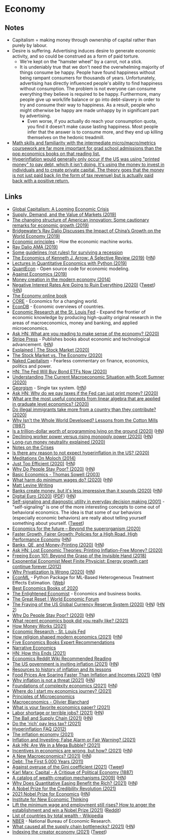 # Economy

## Notes

- Capitalism = making money through ownership of capital rather than purely by labour.
- Desire is suffering. Advertising induces desire to generate economic activity, and so could be construed as a form of paid torture.
  - We're kept on the "hamster wheel" by a carrot, not a stick.
  - It is undeniably true that we don't need the overwhelming majority of things consume be happy. People have found happiness without being rampant consumers for thousands of years. Unfortunately, advertising has directly influenced people's ability to find happiness without consumption. The problem is not everyone can consume everything they believe is required to be happy. Furthermore, many people give up work/life balance or go into debt-slavery in order to try and consume their way to happiness. As a result, people who might otherwise be happy are made unhappy by in significant part by advertising.
    - Even worse, if you actually do reach your consumption quota, you find it doesn't make cause lasting happiness. Most people infer that the answer is to consume more, and they end up killing themselves on the hedonic treadmill.
- [Math skills and familiarity with the intermediate micro/macro/metrics coursework are far more important for grad school admissions than the pop economics books on that reading list.](https://www.reddit.com/r/AskEconomics/comments/hc8q1c/ive_read_91_of_the_books_on_the_reconomics/)
- [Hyperinflation would generally only occur if the US was using "printed money" to pay debt, which it isn't doing. It's using the money to invest in individuals and to create private capital. The theory goes that the money is not just paid back (in the form of tax revenue) but is actually paid back with a positive return.](https://www.reddit.com/r/fatFIRE/comments/mk2fem/10mall_in_index_funds/)

## Links

- [Global Capitalism: A Looming Economic Crisis](https://www.youtube.com/watch?v=5hYKgyUU024)
- [Supply, Demand, and the Value of Markets (2019)](https://www.youtube.com/watch?v=PNtKXWNKGN8)
- [The changing structure of American innovation: Some cautionary remarks for economic growth (2019)](https://www.nber.org/chapters/c14259.pdf)
- [Bridgewater’s Ray Dalio Discusses the Impact of China’s Growth on the World Economy (2019)](https://www.youtube.com/watch?v=Mh0vEaac78U)
- [Economic principles](https://economicprinciples.org/) - How the economic machine works.
- [Ray Dalio AMA (2019)](https://www.reddit.com/r/IAmA/comments/blv3r8/im_ray_dalio_founder_of_bridgewater_associates_im/)
- [Some guidelines (not rules) for surviving a recession](https://www.reddit.com/r/smallbusiness/comments/crpqli/any_other_recently_started_businesses_worried/)
- [The Economics of Kenneth J. Arrow: A Selective Review (2019)](https://www.annualreviews.org/doi/full/10.1146/annurev-economics-080218-030323) ([HN](https://news.ycombinator.com/item?id=20817362))
- [Lectures in Quantitative Economics with Python (2019)](https://python.quantecon.org/_downloads/pdf/quantitative_economics_with_python.pdf)
- [QuantEcon](https://quantecon.org/) - Open source code for economic modeling.
- [Against Economics (2019)](https://www.nybooks.com/articles/2019/12/05/against-economics/)
- [Money creation in the modern economy (2014)](https://www.bankofengland.co.uk/-/media/boe/files/quarterly-bulletin/2014/money-creation-in-the-modern-economy.pdf?la=en)
- [Negative Interest Rates Are Going to Ruin Everything (2020)](https://prestonbyrne.com/2020/01/10/nirp-is-going-to-ruin-everything/) ([Tweet](https://twitter.com/paulg/status/1216031124327141378)) ([HN](https://news.ycombinator.com/item?id=22024200))
- [The Economy online book](https://core-econ.org/the-economy/book/text/0-3-contents.html)
- [CORE](https://www.core-econ.org/) - Economics for a changing world.
- [EconDB](https://www.econdb.com/main-indicators/) - Economic overviews of countries.
- [Economic Research at the St. Louis Fed](https://research.stlouisfed.org/about.html) - Expand the frontier of economic knowledge by producing high-quality original research in the areas of macroeconomics, money and banking, and applied microeconomics.
- [Ask HN: What are you reading to make sense of the economy? (2020)](https://news.ycombinator.com/item?id=22861452)
- [Stripe Press](https://press.stripe.com/) - Publishes books about economic and technological advancement. ([HN](https://news.ycombinator.com/item?id=28761235))
- [Explained | The Stock Market (2020)](https://www.youtube.com/watch?v=ZCFkWDdmXG8)
- [The Stock Market vs. The Economy (2020)](https://www.youtube.com/watch?v=0ECqDaPjjV0)
- [Naked Capitalism](https://www.nakedcapitalism.com/) - Fearless commentary on finance, economics, politics and power.
- [HN: The Fed Will Buy Bond ETFs Now (2020)](https://news.ycombinator.com/item?id=23156098)
- [Understanding The Current Macroeconomic Situation with Scott Sumner (2020)](https://overcast.fm/+LDKcyLt0c)
- [Georgism](https://en.wikipedia.org/wiki/Georgism) - Single tax system. ([HN](https://news.ycombinator.com/item?id=23210804))
- [Ask HN: Why do we pay taxes if the Fed can just print money? (2020)](https://news.ycombinator.com/item?id=23252715)
- [What are the most useful concepts from linear algebra that are applied in graduate level economics? (2020)](https://www.reddit.com/r/AskEconomics/comments/gnnixp/what_are_the_most_useful_concepts_from_linear/)
- [Do illegal immigrants take more from a country than they contribute? (2020)](https://www.reddit.com/r/AskEconomics/comments/gsfnvt/do_illegal_immigrants_take_more_from_a_country/)
- [Why Isn't the Whole World Developed? Lessons from the Cotton Mills (1987)](https://pdfs.semanticscholar.org/6152/0798b9dd2c691872d58db3914f87dd165a85.pdf)
- [Is a trillion-dollar worth of programming lying on the ground (2020)](https://blog.cerebralab.com/Is_a_trillion-dollar_worth_of_programming_lying_on_the_ground) ([HN](https://news.ycombinator.com/item?id=23402788))
- [Declining worker power versus rising monopoly power (2020)](https://voxeu.org/article/declining-worker-power-versus-rising-monopoly-power) ([HN](https://news.ycombinator.com/item?id=23403455))
- [Long-run money neutrality explained (2020)](https://www.reddit.com/r/AskEconomics/comments/gziqg8/i_have_a_few_questions_the_us_has_been_printing/)
- [Notes on the Crises](https://nathantankus.substack.com/)
- [Is there any reason to not expect hyperinflation in the US? (2020)](https://www.reddit.com/r/AskEconomics/comments/hatqdd/serious_is_there_any_reason_to_not_expect/)
- [Meditations On Moloch (2014)](https://www.lesswrong.com/posts/TxcRbCYHaeL59aY7E/meditations-on-moloch)
- [Just Too Efficient (2020)](https://www.tbray.org/ongoing/When/202x/2020/07/05/Too-Efficient) ([HN](https://news.ycombinator.com/item?id=23809291))
- [Why Do People Stay Poor? (2020)](http://sticerd.lse.ac.uk/dps/eopp/eopp67.pdf) ([HN](https://news.ycombinator.com/item?id=23983974))
- [Basic Economics - Thomas Sowell (2003)](https://www.goodreads.com/book/show/3023.Basic_Economics)
- [What harm do minimum wages do? (2020)](https://www.economist.com/schools-brief/2020/08/15/what-harm-do-minimum-wages-do) ([HN](https://news.ycombinator.com/item?id=24213325))
- [Matt Levine Writing](https://www.bloomberg.com/opinion/authors/ARbTQlRLRjE/matthew-s-levine)
- [Banks create money, but it's less impressive than it sounds (2020)](https://www.attejuvonen.fi/money-out-of-thin-air/) ([HN](https://news.ycombinator.com/item?id=24326224))
- [Digital Euro (2020)](https://www.ecb.europa.eu/euro/html/digitaleuro.en.html) ([PDF](https://www.ecb.europa.eu/pub/pdf/other/Report_on_a_digital_euro~4d7268b458.en.pdf)) ([HN](https://news.ycombinator.com/item?id=24686582))
- [Self-signaling and diagnostic utility in everyday decision making (2001)](https://www.daytradinglife.com/wp-content/downloads/order-sheets/Self-Signaling-and-Diagnostic-Utility-In-Everyday-Decision-Making.pdf) - "self-signaling" is one of the more interesting concepts to come out of behavioral economics. The idea is that some of our behaviors (especially economic behaviors) are really about telling yourself something about yourself. ([Tweet](https://twitter.com/KevinZollman/status/1318200180341149699))
- [Economics for the future – Beyond the superorganism (2020)](https://www.sciencedirect.com/science/article/pii/S0921800919310067#fn0010)
- [Faster Growth, Fairer Growth: Policies for a High Road, High Performance Economy](https://www.niskanencenter.org/faster_fairer/agenda.html) ([HN](https://news.ycombinator.com/item?id=24963830))
- [Banks, QE, and Money-Printing (2020)](https://www.lynalden.com/money-printing/) ([HN](https://news.ycombinator.com/item?id=24978567))
- [Ask HN: Lost Economic Theories: Printing Inflation-Free Money? (2020)](https://news.ycombinator.com/item?id=24998664)
- [Freeing Econ 101: Beyond the Grasp of the Invisible Hand (2018)](https://behavioralscientist.org/freeing-econ-101-beyond-the-grasp-of-the-invisible-hand/)
- [Exponential Economist Meet Finite Physicist: Energy growth cant continue forever (2012)](https://dothemath.ucsd.edu/2012/04/economist-meets-physicist/)
- [Why Privatization Is Wrong (2020)](https://bostonreview.net/politics-philosophy-religion/chiara-cordelli-why-privatization-wrong) ([HN](https://news.ycombinator.com/item?id=25199377))
- [EconML](https://github.com/microsoft/EconML) - Python Package for ML-Based Heterogeneous Treatment Effects Estimation. ([Web](https://www.microsoft.com/en-us/research/group/alice/))
- [Best Economics Books of 2020](https://fivebooks.com/best-books/economics-2020-diane-coyle/)
- [The Enlightened Economist](http://enlightenmenteconomics.com/) - Economics and business books.
- [The Great Reset | World Economic Forum](https://www.weforum.org/great-reset/)
- [The Fraying of the US Global Currency Reserve System (2020)](https://www.lynalden.com/fraying-petrodollar-system/) ([HN](https://news.ycombinator.com/item?id=25407583)) ([HN 2](https://news.ycombinator.com/item?id=25558573))
- [Why Do People Stay Poor? (2020)](https://www.lse.ac.uk/economics/Assets/Documents/personal-pages/robin-burgess/why-do-people-stay-poor-evidence-on-poverty-traps-from-rural-bangladesh-revision-V4-32.pdf) ([HN](https://news.ycombinator.com/item?id=25568800))
- [What recent economics book did you really like? (2021)](https://www.reddit.com/r/AskEconomics/comments/konc5w/what_recent_economics_book_did_you_really_like/)
- [How Money Works (2021)](https://twitter.com/paraschopra/status/1346688696599252993)
- [Economic Research - St. Louis Fed](https://research.stlouisfed.org/)
- [How religion shaped modern economics (2021)](https://www.wsj.com/articles/how-religion-shaped-modern-economics-11610643698) ([HN](https://news.ycombinator.com/item?id=25836454))
- [Five Economics Books Expert Recommendations](https://fivebooks.com/category/economics/)
- [Narrative Economics](https://www.nber.org/system/files/working_papers/w23075/w23075.pdf)
- [HN: How this Ends (2021)](https://news.ycombinator.com/item?id=26171022)
- [Economics Reddit Wiki Recommended Reading](https://www.reddit.com/r/Economics/wiki/reading)
- [The US government is inviting inflation (2021)](https://twitter.com/michaeljburry/status/1363226460979228673) ([HN](https://news.ycombinator.com/item?id=26224191))
- [Resources to history of inflation and its lessons](https://twitter.com/Anrosenblum/status/1366061711552176129)
- [Food Prices Are Soaring Faster Than Inflation and Incomes (2021)](https://www.bloomberg.com/news/articles/2021-03-01/inflation-2021-malnutrition-and-hunger-fears-rise-as-food-prices-soar-globally) ([HN](https://news.ycombinator.com/item?id=26383419))
- [Why inflation is not a threat (2021)](https://www.taxresearch.org.uk/Blog/2021/03/14/why-inflation-is-not-a-threat/) ([HN](https://www.taxresearch.org.uk/Blog/2021/03/14/why-inflation-is-not-a-threat/))
- [Foundations of complexity economics (2021)](https://www.nature.com/articles/s42254-020-00273-3) ([HN](https://news.ycombinator.com/item?id=26839781))
- [Where do I start my economics journey? (2021)](https://www.reddit.com/r/AskEconomics/comments/mxfmmc/where_do_i_start_my_economics_journey/)
- [Principles of Microeconomics](https://www.pearsonhighered.com/assets/preface/0/1/3/5/0135162173.pdf)
- [Macroeconomics - Olivier Blanchard](https://www.pearsonhighered.com/assets/preface/0/1/3/4/0134897897.pdf)
- [What is your favorite economics paper? (2021)](https://www.reddit.com/r/AskEconomics/comments/my0f6w/what_is_your_favorite_economics_paper/)
- [Labor shortage or terrible jobs? (2021)](https://annehelen.substack.com/p/the-capitalism-is-broken-economy) ([HN](https://news.ycombinator.com/item?id=26994175))
- [The Ball and Supply Chain (2021)](https://puri.sm/posts/the-ball-and-supply-chain/) ([HN](https://news.ycombinator.com/item?id=27011159))
- [Do the 'rich' pay less tax? (2021)](https://www.reddit.com/r/AskEconomics/comments/nkow6i/do_the_rich_pay_less_tax/)
- [Hyperinflation FAQ (2012)](http://howfiatdies.blogspot.com/2012/10/faq-for-hyperinflation-skeptics.html)
- [The inflation economy (2021)](https://graymirror.substack.com/p/the-inflation-economy)
- [Inflation and Investing: False Alarm or Fair Warning? (2021)](https://www.youtube.com/watch?v=p0vqmjgF3E4)
- [Ask HN: Are We in a Mega Bubble? (2021)](https://news.ycombinator.com/item?id=27443944)
- [Incentives in economics are wrong, but how? (2021)](https://wyclif.substack.com/p/incentives-in-economics-are-wrong) ([HN](https://news.ycombinator.com/item?id=27472840))
- [A New Macroeconomics? (2021)](http://jwmason.org/slackwire/a-new-macroeconomics/) ([HN](https://news.ycombinator.com/item?id=27749087))
- [Debt: The First 5,000 Years (2011)](https://www.goodreads.com/book/show/6617037-debt)
- [Against overuse of the Gini coefficient (2021)](https://vitalik.ca/general/2021/07/29/gini.html) ([Tweet](https://twitter.com/VitalikButerin/status/1420616651150528516))
- [Karl Marx: Capital - A Critique of Political Economy (1887)](https://www.marxists.org/archive/marx/works/1867-c1/)
- [A catalog of wealth-creation mechanisms (2009)](https://blog.rongarret.info/2009/10/catalog-of-wealth-creation-mechanisms.html) ([HN](https://news.ycombinator.com/item?id=28771006))
- [Why Does Quantitative Easing Benefit the Rich? (2021)](https://fififinance.com/quantitative-easing) ([HN](https://news.ycombinator.com/item?id=28827293))
- [A Nobel Prize for the Credibility Revolution (2021)](https://marginalrevolution.com/marginalrevolution/2021/10/the-credibility-revolution-1.html)
- [2021 Nobel Prize for Economics](https://www.nobelprize.org/prizes/economic-sciences/2021/popular-information/) ([HN](https://news.ycombinator.com/item?id=28830058))
- [Institute for New Economic Thinking](https://www.ineteconomics.org/)
- [Lift the minimum wage and employment still rises? How to anger the establishment and win a Nobel Prize (2021)](https://www.abc.net.au/news/2021-10-13/nobel-prize-in-economics-2021-david-card-minimum-wage/100531994) ([Reddit](https://www.reddit.com/r/Economics/comments/qbbilk/lift_the_minimum_wage_and_employment_still_rises/))
- [List of countries by total wealth - Wikipedia](https://en.wikipedia.org/wiki/List_of_countries_by_total_wealth)
- [NBER](https://www.nber.org/) - National Bureau of Economic Research.
- [What caused all the supply chain bottlenecks? (2021)](https://twitter.com/typesfast/status/1453753924960219145) ([HN](https://news.ycombinator.com/item?id=29029825))
- [Indexing the creator economy (2021)](https://stripe.com/blog/creator-economy) ([Tweet](https://twitter.com/edwinwee/status/1451188399629500422))
